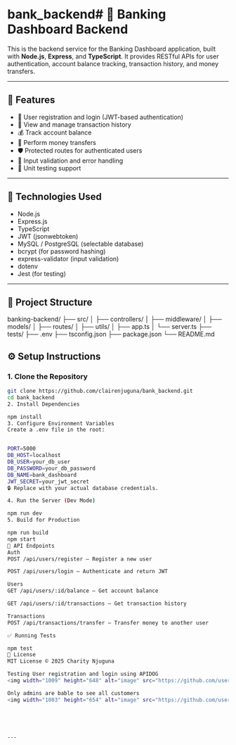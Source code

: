 # bank_backend# 🏦 Banking Dashboard Backend

This is the backend service for the Banking Dashboard application, built with **Node.js**, **Express**, and **TypeScript**. It provides RESTful APIs for user authentication, account balance tracking, transaction history, and money transfers.

---

## 🚀 Features

- 🔐 User registration and login (JWT-based authentication)
- 🧾 View and manage transaction history
- 💰 Track account balance
- 🔁 Perform money transfers
- 🛡️ Protected routes for authenticated users
- 🧪 Input validation and error handling
- 🧪 Unit testing support

---

## 🧰 Technologies Used

- Node.js
- Express.js
- TypeScript
- JWT (jsonwebtoken)
- MySQL / PostgreSQL (selectable database)
- bcrypt (for password hashing)
- express-validator (input validation)
- dotenv
- Jest (for testing)

---

## 📁 Project Structure

banking-backend/
├── src/
│ ├── controllers/
│ ├── middleware/
│ ├── models/
│ ├── routes/
│ ├── utils/
│ ├── app.ts
│ └── server.ts
├── tests/
├── .env
├── tsconfig.json
├── package.json
└── README.md



## ⚙️ Setup Instructions

### 1. Clone the Repository
```bash
git clone https://github.com/clairenjuguna/bank_backend.git
cd bank_backend
2. Install Dependencies

npm install
3. Configure Environment Variables
Create a .env file in the root:


PORT=5000
DB_HOST=localhost
DB_USER=your_db_user
DB_PASSWORD=your_db_password
DB_NAME=bank_dashboard
JWT_SECRET=your_jwt_secret
🔒 Replace with your actual database credentials.

4. Run the Server (Dev Mode)

npm run dev
5. Build for Production

npm run build
npm start
🔌 API Endpoints
Auth
POST /api/users/register – Register a new user

POST /api/users/login – Authenticate and return JWT

Users
GET /api/users/:id/balance – Get account balance

GET /api/users/:id/transactions – Get transaction history

Transactions
POST /api/transactions/transfer – Transfer money to another user

✅ Running Tests

npm test
📜 License
MIT License © 2025 Charity Njuguna

Testing User registration and login using APIDOG
<img width="1009" height="648" alt="image" src="https://github.com/user-attachments/assets/7406678f-e358-4eb7-9a7a-f013d2c2ec5d" />

Only admins are bable to see all customers
<img width="1003" height="654" alt="image" src="https://github.com/user-attachments/assets/16ba84a7-81aa-45dc-8571-c699e0966428" />





---

